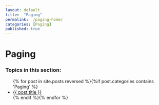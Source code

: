 ```yaml
---
layout: default
title:  "Paging"
permalink:  /paging-home/
categories: [Paging]
published: true
---
```


<div data-type="part" class="hsecpart" data-hederis-type="hsecpart" id="paging-home" data-pi-attrs="id: paging-home" role="doc-part" title="Paging"><h1 data-hederis-type="hblkchaptitle" class="hblkchaptitle" id="pULIr0AQY">Paging</h1>
    <h3>Topics in this section:</h3><ul class="">{% for post in site.posts reversed %}{%if post.categories contains 'Paging' %}<li class=""><a class="" href="{{ post.url }}">{{ post.title }}</a></li>{% endif %}{% endfor %}</ul></div>
    